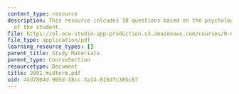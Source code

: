 ```yaml
---
content_type: resource
description: This resource inlcudes 18 questions based on the psychological understanding
  of the student.
file: https://ol-ocw-studio-app-production.s3.amazonaws.com/courses/9-00-introduction-to-psychology-fall-2004/44d7504d905d38cc3a14815dfc38bc67_2001_midterm.pdf
file_type: application/pdf
learning_resource_types: []
parent_title: Study Materials
parent_type: CourseSection
resourcetype: Document
title: 2001_midterm.pdf
uid: 44d7504d-905d-38cc-3a14-815dfc38bc67
---
```

